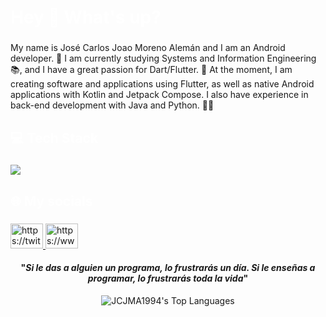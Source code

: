  <h1 align="left" style="color:white;" >Hey 👋 What's up?</h1>
 
 ###

<p align="left">My name is José Carlos Joao Moreno Alemán and I am an Android developer. 🚀 I am currently studying Systems and Information Engineering 📚, and I have a great passion for Dart/Flutter. 💙 At the moment, I am creating software and applications using Flutter, as well as native Android applications with Kotlin and Jetpack Compose. I also have experience in back-end development with Java and Python. 📱👀</p>

###

<h2 align="left" style="color:white;" >💻 Tech Stack</h2>

###

<div align="left">
  <a href="#">
    <img src="https://skillicons.dev/icons?i=dart,flutter,firebase,kotlin,python,java,figma,vscode,androidstudio,git,github&theme=dark" />
  </a>
 
</div>

###

<h2 align="left" style="color:white;" >🌐 My socials</h2>

###

<div align="left">
   <a href="https://twitter.com/joao_moreno_dev" target="blank">
     <img src="https://raw.githubusercontent.com/maurodesouza/profile-readme-generator/master/src/assets/icons/social/twitter/default.svg" width="52" height="40" alt="https://twitter.com/joao_moreno_dev" />
   </a>
     
     
  <a href="https://www.linkedin.com/in/jose-carlos-joao-moreno-aleman" target="blank">
    <img src="https://raw.githubusercontent.com/maurodesouza/profile-readme-generator/master/src/assets/icons/social/linkedin/default.svg" width="52" height="40" alt="https://www.linkedin.com/in/jose-carlos-joao-moreno-aleman" />
  </a>
     
</div>


<span align="center">
  <span>
    <h4 align="center">"<em>Si le das a alguien un programa, lo frustrarás un día. Si le enseñas a programar, lo frustrarás toda la vida</em>"
    </h4>
</span>


![JCJMA1994's Top Languages](https://github-readme-stats.vercel.app/api/top-langs/?username=JCJMA1994&theme=dracula&show_icons=true&hide_border=true&layout=compact)
